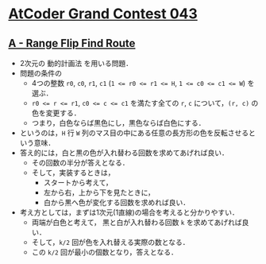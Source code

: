 # [AtCoder Grand Contest 043](https://atcoder.jp/contests/agc043)

## [A - Range Flip Find Route](https://atcoder.jp/contests/agc043/tasks/agc043_a)
- 2次元の 動的計画法 を用いる問題．
- 問題の条件の
	- 4つの整数 `r0`, `c0`, `r1`, `c1` (`1 <= r0 <= r1 <= H`, `1 <= c0 <= c1 <= W`) を選ぶ．
	- `r0 <= r <= r1`, `c0 <= c <= c1` を満たす全ての `r`, `c` について，`(r, c)` の色を変更する．
	- つまり，白色ならば黒色にし，黒色ならば白色にする．
- というのは，`H` 行 `W` 列のマス目の中にある任意の長方形の色を反転させるという意味．
- 答え的には，白と黒の色が入れ替わる回数を求めてあげれば良い．
	- その回数の半分が答えとなる．
	- そして，実装するときは，
		- スタートから考えて，
		- 左から右，上から下を見たときに，
		- 白から黒へ色が変化する回数を求めれば良い．
- 考え方としては，まずは1次元(1直線)の場合を考えると分かりやすい．
	- 両端が白色と考えて， 黒と白が入れ替わる回数 `k` を求めてあげれば良い．
	- そして，`k/2` 回が色を入れ替える実際の数となる．
	- この `k/2` 回が最小の個数となり，答えとなる．
